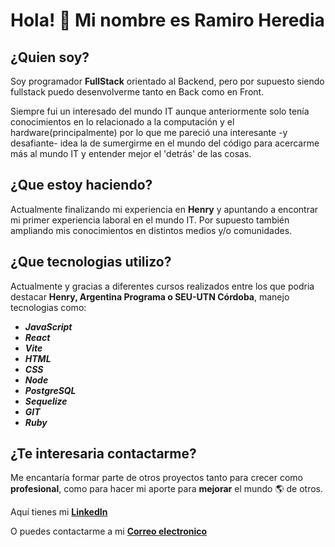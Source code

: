 # Hola! 👋 Mi nombre es Ramiro Heredia

## ¿Quien soy?

Soy programador **FullStack** orientado al Backend, pero por supuesto siendo fullstack puedo desenvolverme tanto en Back como en Front.

Siempre fui un interesado del mundo IT aunque anteriormente solo tenía conocimientos en lo relacionado a la computación y el hardware(principalmente) por lo que me pareció una interesante -y desafiante- idea la de sumergirme en el mundo del código para acercarme más al mundo IT y entender mejor el 'detrás' de las cosas.

## ¿Que estoy haciendo?

Actualmente finalizando mi experiencia en **Henry** y apuntando a encontrar mi primer experiencia laboral en el mundo IT. Por supuesto también ampliando mis conocimientos en distintos medios y/o comunidades.

## ¿Que tecnologias utilizo?

Actualmente y gracias a diferentes cursos realizados entre los que podria destacar **Henry, Argentina Programa o SEU-UTN Córdoba**, manejo tecnologias como:

+ ***JavaScript***
+ ***React***
+ ***Vite***
+ ***HTML***
+ ***CSS***
+ ***Node***
+ ***PostgreSQL***
+ ***Sequelize***
+ ***GIT***
+ ***Ruby***

## ¿Te interesaria contactarme?

Me encantaría formar parte de otros proyectos tanto para crecer como **profesional**, como para hacer mi aporte para **mejorar** el mundo 🌎 de otros.

Aquí tienes mi **[LinkedIn](https://www.linkedin.com/in/ramiroheredia/)**

O puedes contactarme a mi **[Correo electronico](ramiro.heredia@mi.unc.edu.ar)**
<!--
**Gugol-Ram/Gugol-Ram** is a ✨ _special_ ✨ repository because its `README.md` (this file) appears on your GitHub profile.

Here are some ideas to get you started:

- 🔭 I’m currently working on ...
- 🌱 I’m currently learning ...
- 👯 I’m looking to collaborate on ...
- 🤔 I’m looking for help with ...
- 💬 Ask me about ...
- 📫 How to reach me: ...
- 😄 Pronouns: ...
- ⚡ Fun fact: ...
-->
